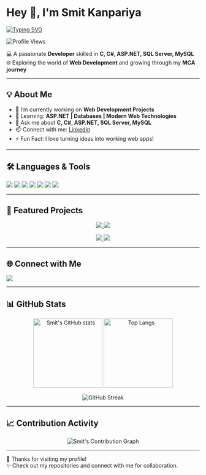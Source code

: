# Hey 👋, I'm Smit Kanpariya  

[![Typing SVG](https://readme-typing-svg.herokuapp.com?font=Fira+Code&pause=1000&color=0ef7ff&width=435&lines=💻+Developer;🌐+Web+Enthusiast;🎓+MCA+Student;🚀+Aspiring+Full+Stack+Engineer)](https://git.io/typing-svg)  

![Profile Views](https://komarev.com/ghpvc/?username=smitkanpariya7&label=Profile%20Views&color=0e75b6&style=flat)  

💻 A passionate **Developer** skilled in **C, C#, ASP.NET, SQL Server, MySQL**  
🌐 Exploring the world of **Web Development** and growing through my **MCA journey**  

---

## 💡 About Me  
- 🔭 I’m currently working on **Web Development Projects**  
- 🌱 Learning: **ASP.NET | Databases | Modern Web Technologies**  
- 💬 Ask me about **C, C#, ASP.NET, SQL Server, MySQL**  
- 📫 Connect with me: [LinkedIn](https://www.linkedin.com/in/smit-kanpariya-a78964235/)  
- ⚡ Fun Fact: I love turning ideas into working web apps!  

---

## 🛠️ Languages & Tools  

<p align="left">
  <img src="https://img.shields.io/badge/C-00599C?style=for-the-badge&logo=c&logoColor=white"/>
  <img src="https://img.shields.io/badge/C%23-239120?style=for-the-badge&logo=c-sharp&logoColor=white"/>
  <img src="https://img.shields.io/badge/.NET-512BD4?style=for-the-badge&logo=dotnet&logoColor=white"/>
  <img src="https://img.shields.io/badge/ASP.NET-5C2D91?style=for-the-badge&logo=dotnet&logoColor=white"/>
  <img src="https://img.shields.io/badge/SQL%20Server-CC2927?style=for-the-badge&logo=microsoft-sql-server&logoColor=white"/>
  <img src="https://img.shields.io/badge/MySQL-4479A1?style=for-the-badge&logo=mysql&logoColor=white"/>
  <img src="https://img.shields.io/badge/GitHub-181717?style=for-the-badge&logo=github&logoColor=white"/>
</p>  

---

## 🚀 Featured Projects  

<p align="center">
  <a href="https://github.com/smitkanpariya7/Hotel-Management-System">
    <img src="https://github-readme-stats.vercel.app/api/pin/?username=smitkanpariya7&repo=Hotel-Management-System&theme=tokyonight" />
  </a>
  <a href="https://github.com/smitkanpariya7/Hospital-Management-System-PHP">
    <img src="https://github-readme-stats.vercel.app/api/pin/?username=smitkanpariya7&repo=Hospital-Management-System-PHP&theme=tokyonight" />
  </a>
</p>

<p align="center">
  <a href="https://github.com/smitkanpariya7/Online-Agro-Shop">
    <img src="https://github-readme-stats.vercel.app/api/pin/?username=smitkanpariya7&repo=Online-Agro-Shop&theme=tokyonight" />
  </a>
  <a href="https://github.com/smitkanpariya7/Billing-Software">
    <img src="https://github-readme-stats.vercel.app/api/pin/?username=smitkanpariya7&repo=Billing-Software&theme=tokyonight" />
  </a>
</p>

---

## 🌐 Connect with Me  

<p align="left">
  <a href="https://www.linkedin.com/in/smit-kanpariya-a78964235/" target="_blank">
    <img src="https://img.shields.io/badge/LinkedIn-0077B5?style=for-the-badge&logo=linkedin&logoColor=white"/>
  </a>
</p>  

---

## 📊 GitHub Stats  

<p align="center">
  <img src="https://github-readme-stats.vercel.app/api?username=smitkanpariya7&show_icons=true&theme=tokyonight" alt="Smit's GitHub stats" height="180px"/>
  <img src="https://github-readme-stats.vercel.app/api/top-langs/?username=smitkanpariya7&layout=compact&theme=tokyonight" alt="Top Langs" height="180px"/>
</p>

<p align="center">
  <img src="https://streak-stats.demolab.com?user=smitkanpariya7&theme=tokyonight&hide_border=true" alt="GitHub Streak"/>
</p>  

---

## 📈 Contribution Activity  

<p align="center">
  <img src="https://github-readme-activity-graph.vercel.app/graph?username=smitkanpariya7&theme=tokyo-night&hide_border=true" alt="Smit's Contribution Graph"/>
</p>  

---

🙌 Thanks for visiting my profile!  
✨ Check out my repositories and connect with me for collaboration.  
